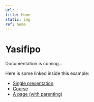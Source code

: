 ```yaml
---
url: ''
title: Home
static: img
ref: home
---
```


# Yasifipo

Documentation is coming...

Here is some linked inside this example:  

*  [Single presentation](/single-prez/)
*  [Course](/course/)
*  [A page (with parenting)](/otherpage/child/)
